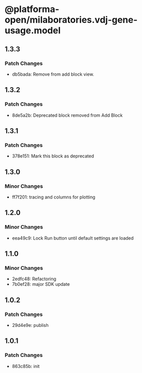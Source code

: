 # @platforma-open/milaboratories.vdj-gene-usage.model

## 1.3.3

### Patch Changes

- db5bada: Remove from add block view.

## 1.3.2

### Patch Changes

- 8de5a2b: Deprecated block removed from Add Block

## 1.3.1

### Patch Changes

- 378e151: Mark this block as deprecated

## 1.3.0

### Minor Changes

- ff7f201: tracing and columns for plotting

## 1.2.0

### Minor Changes

- eea49c9: Lock Run button until default settings are loaded

## 1.1.0

### Minor Changes

- 2edfc48: Refactoring
- 7b0ef28: major SDK update

## 1.0.2

### Patch Changes

- 29d4e9e: publish

## 1.0.1

### Patch Changes

- 863c85b: init
